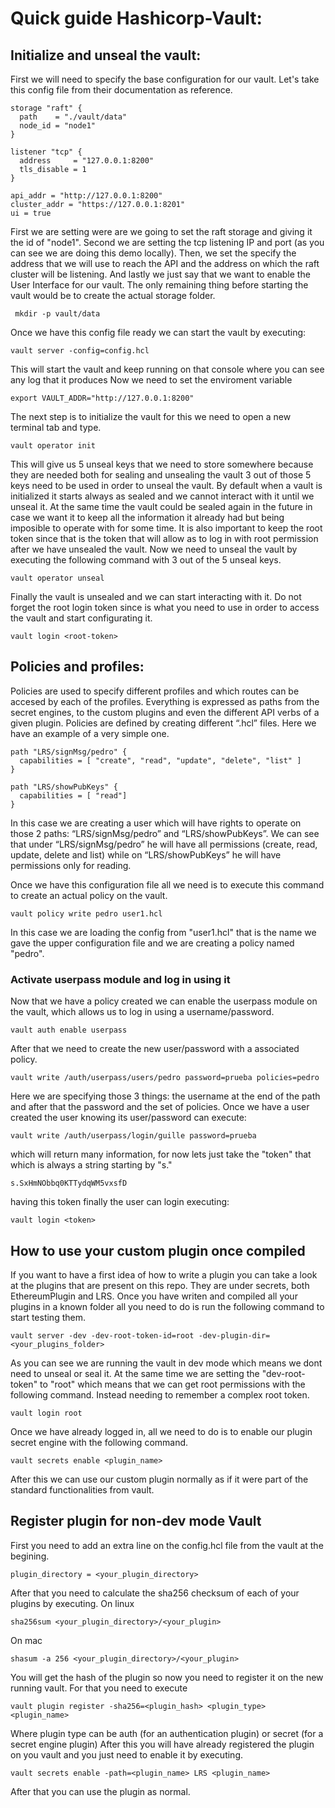 # Quick guide Hashicorp-Vault:

## Initialize and unseal the vault:
First we will need to specify the base configuration for our vault. Let's take this config file from their documentation as reference.
```
storage "raft" {
  path    = "./vault/data"
  node_id = "node1"
}

listener "tcp" {
  address     = "127.0.0.1:8200"
  tls_disable = 1
}

api_addr = "http://127.0.0.1:8200"
cluster_addr = "https://127.0.0.1:8201"
ui = true
```
First we are setting were are we going to set the raft storage and giving it the id of "node1". Second we are setting the tcp listening IP and port (as you can see we are doing this demo locally). Then, we set the specify the address that we will use to reach the API and the address on which the raft cluster will be listening. And lastly we just say that we want to enable the User Interface for our vault.
The only remaining thing before starting the vault would be to create the actual storage folder.
```
 mkdir -p vault/data
```

Once we have this config file ready we can start the vault by executing:
```
vault server -config=config.hcl
```
This will start the vault and keep running on that console where you can see any log that it produces
Now we need to set the enviroment variable
```
export VAULT_ADDR="http://127.0.0.1:8200"
```
The next step is to initialize the vault for this we need to open a new terminal tab and type.
```
vault operator init
```
This will give us 5 unseal keys that we need to store somewhere because they are needed both for sealing and unsealing the vault 3 out of those 5 keys need to be used in order to unseal the vault. 
By default when a vault is initialized it starts always as sealed and we cannot interact with it until we unseal it. At the same time the vault could be sealed again in the future in case we want it to keep all the information it already had but being imposible to operate with for some time.
It is also important to keep the root token since that is the token that will allow as to log in with root permission after we have unsealed the vault.
Now we need to unseal the vault by executing the following command with 3 out of the 5 unseal keys.
```
vault operator unseal
```
Finally the vault is unsealed and we can start interacting with it. Do not forget the root login token since is what you need to use in order to access the vault and start configurating it.
```
vault login <root-token>
```

## Policies and profiles:
Policies are used to specify different profiles and which routes can be accesed by each of the profiles. Everything is expressed as paths from the secret engines, to the custom plugins and even the different API verbs of a given plugin.
Policies are defined by creating different “.hcl” files. Here we have an example of a very simple one.
```
path "LRS/signMsg/pedro" {
  capabilities = [ "create", "read", "update", "delete", "list" ]
}

path "LRS/showPubKeys" {
  capabilities = [ "read"]
}
```
In this case we are creating a user which will have rights to operate on those 2 paths: “LRS/signMsg/pedro” and “LRS/showPubKeys”. We can see that under “LRS/signMsg/pedro” he will have all permissions (create, read, update, delete and list) while on “LRS/showPubKeys” he will have permissions only for reading.

Once we have this configuration file all we need is to execute this command to create an actual policy on the vault.
```
vault policy write pedro user1.hcl
```
In this case we are loading the config from "user1.hcl" that is the name we gave the upper configuration file and we are creating a policy named "pedro".

### Activate userpass module and log in using it
Now that we have a policy created we can enable the userpass module on the vault, which allows us to log in using a username/password.
```
vault auth enable userpass
```
After that we need to create the new user/password with a associated policy.
```
vault write /auth/userpass/users/pedro password=prueba policies=pedro
```
Here we are specifying those 3 things: the username at the end of the path and after that the password and the set of policies.
Once we have a user created the user knowing its user/password can execute:
```
vault write /auth/userpass/login/guille password=prueba
```
which will return many information, for now lets just take the "token" that which is always a string starting by "s."
```
s.SxHmNObbq0KTTydqWM5vxsfD
```
having this token finally the user can login executing:
```
vault login <token>
```

## How to use your custom plugin once compiled
If you want to have a first idea of how to write a plugin you can take a look at the plugins that are present on this repo. They are under secrets, both EthereumPlugin and LRS.
Once you have writen and compiled all your plugins in a known folder all you need to do is run the following command to start testing them.
```
vault server -dev -dev-root-token-id=root -dev-plugin-dir=<your_plugins_folder>
```
As you can see we are running the vault in dev mode which means we dont need to unseal or seal it. 
At the same time we are setting the "dev-root-token" to "root" which means that we can get root permissions with the following command. Instead needing to remember a complex root token.
```
vault login root
```
Once we have already logged in, all we need to do is to enable our plugin secret engine with the following command.
```
vault secrets enable <plugin_name>
```
After this we can use our custom plugin normally as if it were part of the standard functionalities from vault.

## Register plugin for non-dev mode Vault
First you need to add an extra line on the config.hcl file from the vault at the begining.
```
plugin_directory = <your_plugin_directory>
```
After that you need to calculate the sha256 checksum of each of your plugins by executing.
On linux
```
sha256sum <your_plugin_directory>/<your_plugin>
```
On mac
```
shasum -a 256 <your_plugin_directory>/<your_plugin>
```
You will get the hash of the plugin so now you need to register it on the new running vault.
For that you need to execute
```
vault plugin register -sha256=<plugin_hash> <plugin_type> <plugin_name>
```
Where plugin type can be auth (for an authentication plugin) or secret (for a secret engine plugin)
After this you will have already registered the plugin on you vault and you just need to enable it by executing.
```
vault secrets enable -path=<plugin_name> LRS <plugin_name>
```
After that you can use the plugin as normal.